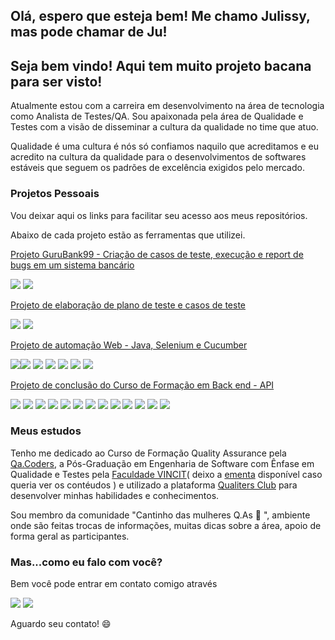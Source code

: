## Olá, espero que esteja bem! Me chamo Julissy, mas pode chamar de Ju! 
## Seja bem vindo! Aqui tem muito projeto bacana para ser visto!

Atualmente estou com a carreira em desenvolvimento na área de tecnologia como Analista de
Testes/QA. 
Sou apaixonada pela área de Qualidade e Testes com a visão de disseminar a cultura da 
qualidade no time que atuo.

Qualidade é uma cultura é nós só confiamos naquilo que acreditamos e eu acredito na cultura da qualidade para o desenvolvimentos de softwares estáveis que seguem os padrões de excelência exigidos pelo mercado.

### Projetos Pessoais

Vou deixar aqui os links para facilitar seu acesso aos meus repositórios.

Abaixo de cada projeto estão as ferramentas que utilizei.


[Projeto GuruBank99 - Criação de casos de teste, execução e report de bugs em um sistema bancário](https://github.com/julissy/Testes_GuruBank99)

<img src="https://img.shields.io/badge/Microsoft_Excel-217346?style=for-the-badge&logo=microsoft-excel&logoColor=white" /> <img src="https://img.shields.io/badge/Miro-F7C922?style=for-the-badge&logo=Miro&logoColor=050036" />


[Projeto de elaboração de plano de teste e casos de teste](https://github.com/julissy/TesteTecnico_CriacaoCasodeTeste)


<img src="https://img.shields.io/badge/Microsoft_Excel-217346?style=for-the-badge&logo=microsoft-excel&logoColor=white" /> <img src="https://img.shields.io/badge/Miro-F7C922?style=for-the-badge&logo=Miro&logoColor=050036" />


[Projeto de automação Web - Java, Selenium e Cucumber](https://github.com/julissy/TestesAutomatizados_SwagLabs)

<img src="https://img.shields.io/badge/IntelliJ_IDEA-000000.svg?style=for-the-badge&logo=intellij-idea&logoColor=white" /><img src="https://img.shields.io/badge/Cucumber-17202C?style=for-the-badge&logo=cucumber&logoColor=white" /> <img src="https://img.shields.io/badge/Junit5-25A162?style=for-the-badge&logo=junit5&logoColor=white" /> <img src="https://img.shields.io/badge/Selenium-43B02A?style=for-the-badge&logo=Selenium&logoColor=white" /> <img src="https://img.shields.io/badge/Microsoft_Excel-217346?style=for-the-badge&logo=microsoft-excel&logoColor=white" /> <img src="https://img.shields.io/badge/Trello-0052CC?style=for-the-badge&logo=trello&logoColor=white" /> <img src="https://img.shields.io/badge/Google_chrome-4285F4?style=for-the-badge&logo=Google-chrome&logoColor=white" />


[Projeto de conclusão do Curso de Formação em Back end - API](https://github.com/julissy/EasyMotel)

<img src="https://img.shields.io/badge/VSCode-0078D4?style=for-the-badge&logo=visual%20studio%20code&logoColor=white" /> <img src="https://img.shields.io/badge/JavaScript-323330?style=for-the-badge&logo=javascript&logoColor=F7DF1E" />
<img src="https://img.shields.io/badge/MySQL-005C84?style=for-the-badge&logo=mysql&logoColor=white" /> <img src="https://img.shields.io/badge/Postman-FF6C37?style=for-the-badge&logo=Postman&logoColor=white" /> <img src="https://img.shields.io/badge/JWT-000000?style=for-the-badge&logo=JSON%20web%20tokens&logoColor=white" /> <img src="https://img.shields.io/badge/Node.js-339933?style=for-the-badge&logo=nodedotjs&logoColor=white" /> <img src="https://img.shields.io/badge/npm-CB3837?style=for-the-badge&logo=npm&logoColor=white" /> <img src="https://img.shields.io/badge/Swagger-85EA2D?style=for-the-badge&logo=Swagger&logoColor=white" /> <img src="https://img.shields.io/badge/json-5E5C5C?style=for-the-badge&logo=json&logoColor=white" /> <img src="https://img.shields.io/badge/Trello-0052CC?style=for-the-badge&logo=trello&logoColor=white" /> <img src="https://img.shields.io/badge/Sequelize-52B0E7?style=for-the-badge&logo=Sequelize&logoColor=white" /> <img src="https://img.shields.io/badge/GitHub-100000?style=for-the-badge&logo=github&logoColor=white" /> <img src="https://img.shields.io/badge/GIT-E44C30?style=for-the-badge&logo=git&logoColor=white" />


### Meus estudos

Tenho me dedicado ao Curso de Formação Quality Assurance pela [Qa.Coders](https://www.linkedin.com/company/qa-coders/),
a Pós-Graduação em Engenharia de Software com Ênfase em Qualidade e Testes pela [Faculdade VINCIT](https://www.faculdadevincit.edu.br/cursos/engenharia-de-software-e-teste)( deixo a [ementa](https://dd0c6bc7-a7f9-4995-994e-a65ec4dc6bb8.usrfiles.com/ugd/dd0c6b_41186c3c15c746dbb61ccc93577564c5.pdf) disponível caso queria ver os contéudos ) e utilizado a plataforma [Qualiters Club](https://app.qualitersclub.com/login) para desenvolver minhas habilidades e conhecimentos.

Sou membro da comunidade "Cantinho das mulheres Q.As 🐞 ", ambiente onde são feitas trocas de informações, muitas dicas sobre a área, apoio de forma geral as participantes.


### Mas...como eu falo com você?
Bem você pode entrar em contato comigo através 

[<img src="https://img.shields.io/badge/Gmail-D14836?style=for-the-badge&logo=gmail&logoColor=white" />](jutocachelo@gmail.com) [<img src="https://img.shields.io/badge/linkedin-%230077B5.svg?&style=for-the-badge&logo=linkedin&logoColor=white" />](https://www.linkedin.com/in/julissytocachelo/) 

Aguardo seu contato! :smile:
          





